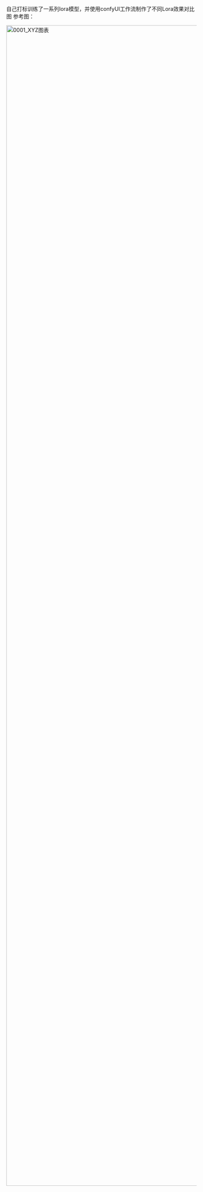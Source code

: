 自己打标训练了一系列lora模型，并使用confyUI工作流制作了不同Lora效果对比图
参考图：

<img width="13440" height="3072" alt="0001_XYZ图表" src="https://github.com/user-attachments/assets/79322db1-1a7a-428a-80a6-2278b5a5fd25" />
